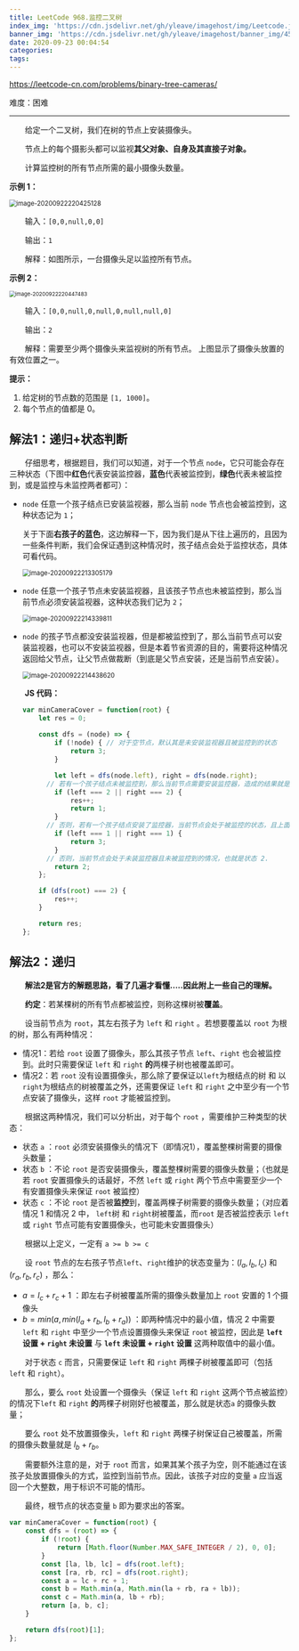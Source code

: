 ```yaml
---
title: LeetCode 968.监控二叉树
index_img: 'https://cdn.jsdelivr.net/gh/yleave/imagehost/img/Leetcode.jpg'
banner_img: 'https://cdn.jsdelivr.net/gh/yleave/imagehost/banner_img/45.jpg'
date: 2020-09-23 00:04:54
categories:
tags:
---
```


https://leetcode-cn.com/problems/binary-tree-cameras/

难度：困难

---

&emsp;&emsp;给定一个二叉树，我们在树的节点上安装摄像头。

&emsp;&emsp;节点上的每个摄影头都可以监视**其父对象、自身及其直接子对象。**

&emsp;&emsp;计算监控树的所有节点所需的最小摄像头数量。



**示例 1：**

<img src="https://cdn.jsdelivr.net/gh/yleave/imagehost/img/image-20200922220425128.png" alt="image-20200922220425128" style="zoom:80%;" /> 



&emsp;&emsp;输入：`[0,0,null,0,0]`

&emsp;&emsp;输出：`1`

&emsp;&emsp;解释：如图所示，一台摄像头足以监控所有节点。

**示例 2：**

<img src="https://cdn.jsdelivr.net/gh/yleave/imagehost/img/image-20200922220447483.png" alt="image-20200922220447483" style="zoom:67%;" /> 

&emsp;&emsp;输入：`[0,0,null,0,null,0,null,null,0]`

&emsp;&emsp;输出：`2`

&emsp;&emsp;解释：需要至少两个摄像头来监视树的所有节点。 上图显示了摄像头放置的有效位置之一。



**提示：**

1. 给定树的节点数的范围是 `[1, 1000]`。
2. 每个节点的值都是 0。



## 解法1：递归+状态判断

&emsp;&emsp;仔细思考，根据题目，我们可以知道，对于一个节点 `node`，它只可能会存在三种状态（下图中**红色**代表安装监控器，**蓝色**代表被监控到，**绿色**代表未被监控到，或是监控与未监控两者都可）：

- `node` 任意一个孩子结点已安装监视器，那么当前 `node` 节点也会被监控到，这种状态记为 `1`；

  关于下面**右孩子的蓝色**，这边解释一下，因为我们是从下往上遍历的，且因为一些条件判断，我们会保证遇到这种情况时，孩子结点会处于监控状态，具体可看代码。

  <img src="https://cdn.jsdelivr.net/gh/yleave/imagehost/img/image-20200922213305179.png" alt="image-20200922213305179" style="zoom:80%;" />

- `node` 任意一个孩子节点未安装监视器，且该孩子节点也未被监控到，那么当前节点必须安装监视器，这种状态我们记为 `2`；

  <img src="https://cdn.jsdelivr.net/gh/yleave/imagehost/img/image-20200922214339811.png" alt="image-20200922214339811" style="zoom:80%;" />

- `node` 的孩子节点都没安装监视器，但是都被监控到了，那么当前节点可以安装监视器，也可以不安装监视器，但是本着节省资源的目的，需要将这种情况返回给父节点，让父节点做裁断（到底是父节点安装，还是当前节点安装）。

  <img src="https://cdn.jsdelivr.net/gh/yleave/imagehost/img/image-20200922214438620.png" alt="image-20200922214438620" style="zoom:80%;" />

  ​	**JS 代码：**

  ```js
  var minCameraCover = function(root) {
      let res = 0;
      
      const dfs = (node) => {
          if (!node) { // 对于空节点，默认其是未安装监视器且被监控到的状态
              return 3;
          }
  
          let left = dfs(node.left), right = dfs(node.right);
  		// 若有一个孩子结点未被监控到，那么当前节点需要安装监控器，造成的结果就是返回父节点时，表现是安装了监控器
          if (left === 2 || right === 2) {
              res++;
              return 1;
          }
  		// 否则，若有一个孩子结点安装了监控器，当前节点会处于被监控的状态，且上面的判断语句已经排除了有孩子结点未被监控到的情况，因此当前节点返回到其父节点的表现就是没装监控器但是被监控到的情况
          if (left === 1 || right === 1) {
              return 3;
          }
  		// 否则，当前节点会处于未装监控器且未被监控到的情况，也就是状态 2.
          return 2;
      };
  
      if (dfs(root) === 2) {
          res++;
      }
  
      return res;
  };
  ```

  

## 解法2：递归

&emsp;&emsp;**解法2是官方的解题思路，看了几遍才看懂.....因此附上一些自己的理解。**



&emsp;&emsp;**约定**：若某棵树的所有节点都被监控，则称这棵树被**覆盖**。



&emsp;&emsp;设当前节点为 `root`，其左右孩子为 `left` 和 `right` 。若想要覆盖以 `root` 为根的树，那么有两种情况：

- 情况1：若给 `root` 设置了摄像头，那么其孩子节点 `left`、`right` 也会被监控到。此时只需要保证 `left` 和 `right` **的**两棵子树也被覆盖即可。
- 情况2：若 `root` 没有设置摄像头，那么除了要保证以`left`为根结点的树 和 以`right`为根结点的树被覆盖之外，还需要保证 `left` 和 `right` 之中至少有一个节点安装了摄像头，这样 `root` 才能被监控到。



&emsp;&emsp;根据这两种情况，我们可以分析出，对于每个 `root` ，需要维护三种类型的状态：

- 状态 `a` ：`root` 必须安装摄像头的情况下（即情况1），覆盖整棵树需要的摄像头数量；
- 状态 `b` ：不论 `root` 是否安装摄像头，覆盖整棵树需要的摄像头数量；（也就是若 `root` 安置摄像头的话最好，不然 `left` 或 `right` 两个节点中需要至少一个有安置摄像头来保证 `root` 被监控）
- 状态 `c` ：不论 `root` 是否被**监控**到，覆盖两棵子树需要的摄像头数量；（对应着情况 1 和情况 2 中， `left`树 和 `right`树被覆盖，而`root` 是否被监控表示 `left` 或 `right` 节点可能有安置摄像头，也可能未安置摄像头）



&emsp;&emsp;根据以上定义，一定有 `a >= b >= c`



&emsp;&emsp;设 `root` 节点的左右孩子节点`left`、`right`维护的状态变量为：$(l_a,l_b,l_c)$ 和 $(r_a,r_b,r_c)$ ，那么：

- $a = l_c + r_c + 1$ ：即左右子树被覆盖所需的摄像头数量加上 `root` 安置的 1 个摄像头
- $b = min(a, min(l_a + r_b, l_b + r_a))$ ：即两种情况中的最小值，情况 2 中需要 `left` 和 `right` 中至少一个节点设置摄像头来保证 `root` 被监控，因此是 **`left` 设置 + `right` 未设置** 与 **`left` 未设置 + `right` 设置** 这两种取值中的最小值。

&emsp;&emsp;对于状态 `c` 而言，只需要保证 `left` 和 `right` 两棵子树被覆盖即可（包括 `left` 和 `right`）。

&emsp;&emsp;那么，要么 `root` 处设置一个摄像头（保证 `left` 和 `right` 这两个节点被监控）的情况下`left` 和 `right` **的**两棵子树刚好也被覆盖，那么就是状态`a` 的摄像头数量；

&emsp;&emsp;要么 `root` 处不放置摄像头，`left` 和 `right` 两棵子树保证自己被覆盖，所需的摄像头数量就是 $l_b + r_b$。



&emsp;&emsp;需要额外注意的是，对于 `root` 而言，如果其某个孩子为空，则不能通过在该孩子处放置摄像头的方式，监控到当前节点。因此，该孩子对应的变量 `a` 应当返回一个大整数，用于标识不可能的情形。



&emsp;&emsp;最终，根节点的状态变量 `b` 即为要求出的答案。



```js
var minCameraCover = function(root) {
    const dfs = (root) => {
        if (!root) {
            return [Math.floor(Number.MAX_SAFE_INTEGER / 2), 0, 0];
        }
        const [la, lb, lc] = dfs(root.left);
        const [ra, rb, rc] = dfs(root.right);
        const a = lc + rc + 1;
        const b = Math.min(a, Math.min(la + rb, ra + lb));
        const c = Math.min(a, lb + rb);
        return [a, b, c];
    }

    return dfs(root)[1];
};
```


